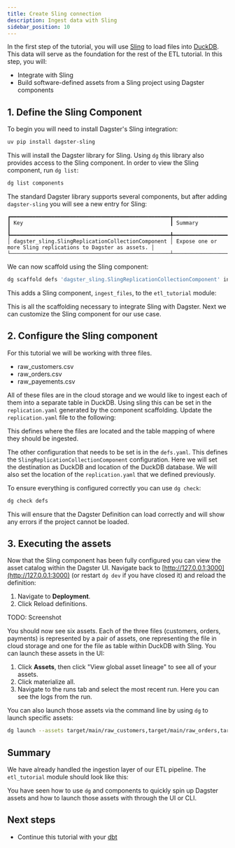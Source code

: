 ```yaml
---
title: Create Sling connection
description: Ingest data with Sling
sidebar_position: 10
---
```


In the first step of the tutorial, you will use [Sling](https://slingdata.io/) to load files into [DuckDB](https://duckdb.org/). This data will serve as the foundation for the rest of the ETL tutorial. In this step, you will:

- Integrate with Sling
- Build software-defined assets from a Sling project using Dagster components
   
## 1. Define the Sling Component

To begin you will need to install Dagster's Sling integration:

```bash
uv pip install dagster-sling
```

This will install the Dagster library for Sling. Using `dg` this library also provides access to the Sling component. In order to view the Sling component, run `dg list`:

```bash
dg list components
```

The standard Dagster library supports several components, but after adding `dagster-sling` you will see a new entry for Sling:
```
┏━━━━━━━━━━━━━━━━━━━━━━━━━━━━━━━━━━━━━━━━━━━━━━━━━━━┳━━━━━━━━━━━━━━━━━━━━━━━━━━━━━━━━━━━━━━━━━━━━━━━━━━━━━━━━━━━━━┓
┃ Key                                               ┃ Summary                                                     ┃
┡━━━━━━━━━━━━━━━━━━━━━━━━━━━━━━━━━━━━━━━━━━━━━━━━━━━╇━━━━━━━━━━━━━━━━━━━━━━━━━━━━━━━━━━━━━
│ dagster_sling.SlingReplicationCollectionComponent │ Expose one or more Sling replications to Dagster as assets. │
└───────────────────────────────────────────────────┴─────────────────────────────────────────────────────────────┘
```

We can now scaffold using the Sling component:

```bash
dg scaffold defs 'dagster_sling.SlingReplicationCollectionComponent' ingest_files
```

This adds a Sling component, `ingest_files`, to the `etl_tutorial` module:

<CliInvocationExample path="docs_snippets/docs_snippets/guides/tutorials/etl_tutorial/tree/sling.txt" />

This is all the scaffolding necessary to integrate Sling with Dagster. Next we can customize the Sling component for our use case.

## 2. Configure the Sling component

For this tutorial we will be working with three files.

* raw_customers.csv
* raw_orders.csv
* raw_payements.csv

All of these files are in the cloud storage and we would like to ingest each of them into a separate table in DuckDB. Using sling this can be set in the `replication.yaml` generated by the component scaffolding. Update the `replication.yaml` file to the following:

<CodeExample
    path="docs_snippets/docs_snippets/guides/tutorials/etl_tutorial/src/etl_tutorial/defs/ingest_files/replication.yaml"
    language="yaml"
    title="src/etl_tutorial/defs/ingest_files/replication.yaml"
/>

This defines where the files are located and the table mapping of where they should be ingested.

The other configuration that needs to be set is in the `defs.yaml`. This defines the `SlingReplicationCollectionComponent` configuration. Here we will set the destination as DuckDB and location of the DuckDB database. We will also set the location of the `replication.yaml` that we defined previously.

<CodeExample
    path="docs_snippets/docs_snippets/guides/tutorials/etl_tutorial/src/etl_tutorial/defs/ingest_files/defs.yaml"
    language="yaml"
    title="src/etl_tutorial/defs/ingest_files/defs.yaml"
/>

To ensure everything is configured correctly you can use `dg check`:

```bash
dg check defs
```

This will ensure that the Dagster Definition can load correctly and will show any errors if the project cannot be loaded.

## 3. Executing the assets

Now that the Sling component has been fully configured you can view the asset catalog within the Dagster UI. Navigate back to [http://127.0.0.1:3000](http://127.0.0.1:3000) (or restart `dg dev` if you have closed it) and reload the definition:

1. Navigate to **Deployment**.
2. Click Reload definitions.

TODO: Screenshot

You should now see six assets. Each of the three files (customers, orders, payments) is represented by a pair of assets, one representing the file in cloud storage and one for the file as table within DuckDB with Sling. You can launch these assets in the UI:

1. Click **Assets**, then click "View global asset lineage" to see all of your assets.
2. Click materialize all.
3. Navigate to the runs tab and select the most recent run. Here you can see the logs from the run.

You can also launch those assets via the command line by using `dg` to launch specific assets:

```bash
dg launch --assets target/main/raw_customers,target/main/raw_orders,target/main/raw_payments
```

## Summary

We have already handled the ingestion layer of our ETL pipeline. The `etl_tutorial` module should look like this:

<CliInvocationExample path="docs_snippets/docs_snippets/guides/tutorials/etl_tutorial/tree/step-0.txt" />

You have seen how to use `dg` and components to quickly spin up Dagster assets and how to launch those assets with through the UI or CLI.

## Next steps

- Continue this tutorial with your [dbt](/etl-pipeline-tutorial/create-dbt-connection)
